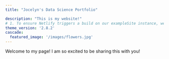 ```yaml
---
title: "Jocelyn's Data Science Portfolio"

description: "This is my website!"
# 1. To ensure Netlify triggers a build on our exampleSite instance, we need to change a file in the exampleSite directory.
theme_version: '2.8.2'
cascade:
  featured_image: '/images/flowers.jpg'
---
```

Welcome to my page! I am so excited to be sharing this with you!
